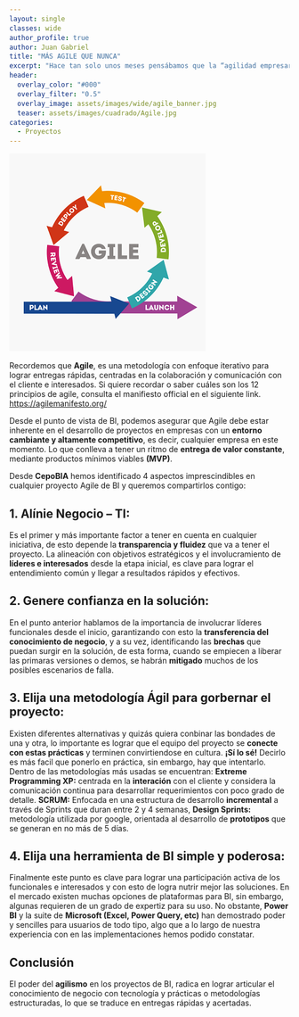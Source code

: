 ```yaml
---
layout: single
classes: wide
author_profile: true
author: Juan Gabriel
title: "MÁS AGILE QUE NUNCA"
excerpt: "Hace tan solo unos meses pensábamos que la “agilidad empresarial” era una más de esas “cosas” que se está poniendo de moda, sin embargo, conforme los diferentes gobiernos y empresas intentan reactivar su economía en medio de ésta situación, nos damos cuenta que las metodologías y técnicas de agilismo en los equipos de trabajo, cobran gran valor para poner en marcha estrategías y proyectos de recuperación."
header:
  overlay_color: "#000"
  overlay_filter: "0.5"
  overlay_image: assets/images/wide/agile_banner.jpg
  teaser: assets/images/cuadrado/Agile.jpg
categories:
  - Proyectos
---
```

![Esquema Agile](/assets/images/post/Agile/Agilegraf.png)

Recordemos que **Agile**, es una metodología con enfoque iterativo para lograr entregas rápidas, centradas en la colaboración y comunicación con el cliente e interesados.
Si quiere recordar o saber cuáles son los 12 principios de agile, consulta el manifiesto official en el siguiente link. https://agilemanifesto.org/

Desde el punto de vista de BI, podemos asegurar que Agile debe estar inherente en el desarrollo de proyectos en empresas con un **entorno cambiante y altamente competitivo**, es decir, cualquier empresa en este momento. Lo que conlleva a tener un ritmo de **entrega de valor constante**, mediante productos mínimos viables **(MVP)**.

Desde **CepoBIA** hemos identificado 4 aspectos imprescindibles en cualquier proyecto Agile de BI y queremos compartirlos contigo:


## 1.	Alínie Negocio – TI: 

 Es el primer y más importante factor a tener en cuenta en cualquier iniciativa, de esto depende la **transparencia y fluidez** que va a tener el proyecto. La alineación con objetivos estratégicos y el involucramiento de **líderes e interesados** desde la etapa inicial, es clave para lograr el entendimiento común y llegar a resultados rápidos y efectivos.

## 2.	Genere confianza en la solución: 

En el punto anterior hablamos de la importancia de involucrar líderes funcionales desde el inicio, garantizando con esto la **transferencia del conocimiento de negocio**, y a su vez, identificando las **brechas** que puedan surgir en la solución, de esta forma, cuando se empiecen a liberar las primaras versiones o demos, se habrán **mitigado** muchos de los posibles escenarios de falla.

## 3.	Elija una metodología Ágil para gorbernar el proyecto: 

 Existen diferentes alternativas y quizás quiera conbinar las bondades de una y otra, lo importante es lograr que el equipo del proyecto se **conecte con estas prácticas** y terminen convirtiendose en cultura. **¡Sí lo sé!** Decirlo es más facil que ponerlo en práctica, sin embargo, hay que intentarlo.  Dentro de las metodologías más usadas se encuentran: **Extreme Programming XP:** centrada en la **interación** con el cliente y considera la comunicación continua para desarrollar requerimientos con poco grado de detalle.  **SCRUM:** Enfocada en una estructura de desarrollo **incremental** a través de Sprints que duran entre 2 y 4 semanas, **Design Sprints:** metodología utilizada por google, orientada al desarrollo de **prototipos** que se generan en no más de 5 días.

## 4.	Elija una herramienta de BI simple y poderosa:

 Finalmente este punto es clave para lograr una participación activa de los funcionales e interesados y con esto de logra nutrir mejor las soluciones. En el mercado existen muchas opciones de plataformas para BI, sin embargo, algunas requieren de un grado de expertiz para su uso. No obstante, **Power BI** y la suite de **Microsoft (Excel, Power Query, etc)** han demostrado poder y sencilles para usuarios de todo tipo, algo que a lo largo de nuestra experiencia con en las implementaciones hemos podido constatar.


## Conclusión 
El  poder del **agilismo** en los proyectos de BI,  radica en lograr articular el conocimiento de negocio con tecnología y prácticas o metodologías estructuradas, lo que se traduce en entregas rápidas y acertadas.
